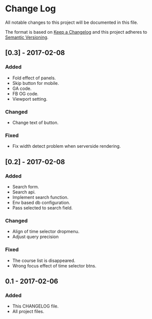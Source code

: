 # Change Log
All notable changes to this project will be documented in this file.

The format is based on [Keep a Changelog](http://keepachangelog.com/) 
and this project adheres to [Semantic Versioning](http://semver.org/).

## [0.3] - 2017-02-08
### Added
- Fold effect of panels.
- Skip button for mobile.
- GA code.
- FB OG code.
- Viewport setting.

### Changed
- Change text of button.

### Fixed
- Fix width detect problem when serverside rendering.

## [0.2] - 2017-02-08
### Added
- Search form.
- Search api.
- Implement search function.
- Env based db configuration.
- Pass selected to search field.

### Changed
- Align of time selector dropmenu.
- Adjust query precision

### Fixed
- The course list is disappeared.
- Wrong focus effect of time selector btns.

## 0.1 - 2017-02-06
### Added
- This CHANGELOG file.
- All project files.
